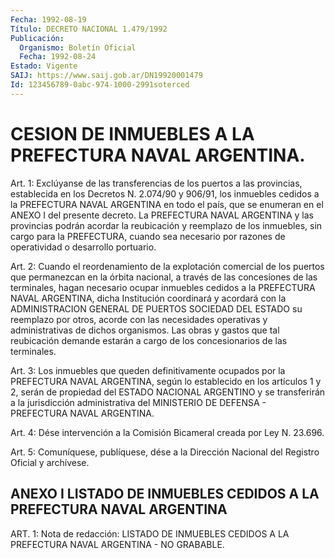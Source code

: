 ```yaml
---
Fecha: 1992-08-19
Título: DECRETO NACIONAL 1.479/1992
Publicación:
  Organismo: Boletín Oficial
  Fecha: 1992-08-24
Estado: Vigente
SAIJ: https://www.saij.gob.ar/DN19920001479
Id: 123456789-0abc-974-1000-2991soterced
---
```

# CESION DE INMUEBLES A LA PREFECTURA NAVAL ARGENTINA.

<a id="1"></a>
Art.  1: Exclúyanse de las transferencias de los puertos a las provincias, establecida  en los Decretos N. 2.074/90  y 906/91, los inmuebles cedidos a la PREFECTURA NAVAL  ARGENTINA en todo el país, que se enumeran en el ANEXO I del presente  decreto.  La PREFECTURA NAVAL  ARGENTINA  y las provincias podrán acordar la reubicación  y reemplazo de los inmuebles,  sin  cargo  para la PREFECTURA, cuando sea necesario por razones de operatividad  o  desarrollo portuario.

<a id="2"></a>
Art. 2: Cuando el reordenamiento de la explotación comercial de los  puertos que permanezcan en la órbita nacional, a través de las concesiones  de  las  terminales,  hagan necesario ocupar inmuebles cedidos  a  la  PREFECTURA  NAVAL  ARGENTINA,    dicha  Institución coordinará  y  acordará  con la ADMINISTRACION GENERAL  DE  PUERTOS SOCIEDAD  DEL  ESTADO  su  reemplazo  por  otros,  acorde  con  las necesidades operativas y administrativas  de dichos organismos. Las obras y gastos que tal reubicación demande  estarán  a cargo de los concesionarios de las terminales.

<a id="3"></a>
Art.  3: Los inmuebles que queden definitivamente ocupados por la  PREFECTURA   NAVAL  ARGENTINA,  según  lo  establecido  en  los artículos 1 y 2,  serán  de propiedad del ESTADO NACIONAL ARGENTINO y se transferirán a la jurisdicción  administrativa  del MINISTERIO DE DEFENSA - PREFECTURA NAVAL ARGENTINA.

<a id="4"></a>
Art.  4:  Dése intervención a la Comisión Bicameral creada por Ley N. 23.696.

<a id="5"></a>
Art.  5: Comuníquese, publíquese, dése a la Dirección Nacional del Registro Oficial y archívese.

## ANEXO I LISTADO DE INMUEBLES CEDIDOS A LA PREFECTURA NAVAL ARGENTINA

<a id="1"></a>
ART.  1: Nota de redacción: LISTADO DE INMUEBLES CEDIDOS A LA PREFECTURA NAVAL ARGENTINA - NO GRABABLE.